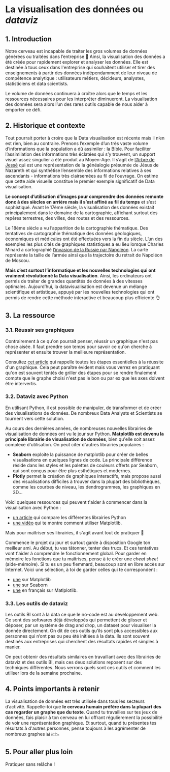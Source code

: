# La visualisation des données ou *dataviz*

## 1. Introduction

Notre cerveau est incapable de traiter les gros volumes de données générées ou traitées dans l’entreprise 🤯 Ainsi, la visualisation des données a été créée pour rapidement explorer et analyser les données. Elle est destinée à tous ceux dans l'entreprise qui souhaitent utiliser et tirer des enseignements à partir des données indépendamment de leur niveau de compétence analytique : utilisateurs métiers, décideurs, analystes, statisticiens et data scientists. 

Le volume de données continuera à croître alors que le temps et les ressources nécessaires pour les interpréter diminueront. La visualisation des données sera alors l’un des rares outils capable de nous aider à emporter ce défi.

## 2. Historique et contexte

Tout pourrait porter à croire que la Data visualisation est récente mais il n’en est rien, bien au contraire. Prenons l’exemple d’un très vaste volume d’informations que la population a dû assimiler : la Bible. Pour faciliter l’assimilation des informations très éclatées qui s’y trouvent, un support visuel assez singulier a été produit au Moyen-Age. Il s’agit de [l’Arbre de Jessé](https://fr.wikipedia.org/wiki/Arbre_de_Jess%C3%A9) qui est une représentation de la généalogie présumée de Jésus de Nazareth et qui synthétise l’ensemble des informations relatives à ses ascendants - informations très clairsemées au fil de l’ouvrage. On estime que cette aide visuelle constitue le premier exemple significatif de Data visualisation.

**Le concept d’utilisation d’images pour comprendre des données remonte donc à des siècles en arrière mais il s’est affiné au fil du temps** et s’est sophistiqué. Avant le 17ème siècle, la visualisation des données existait principalement dans le domaine de la cartographie, affichant surtout des repères terrestres, des villes, des routes et des ressources. 

Le 18ème siècle a vu l’apparition de la cartographie thématique. Des tentatives de cartographie thématique des données géologiques, économiques et médicales ont été effectuées vers la fin du siècle. L’un des exemples les plus cités de graphiques statistiques a eu lieu lorsque Charles Minard a cartographié [l’invasion de la Russie par Napoléon](https://fr.wikipedia.org/wiki/Charles_Joseph_Minard#/media/Fichier:Minard.png). La carte représente la taille de l’armée ainsi que la trajectoire du retrait de Napoléon de Moscou.

**Mais c’est surtout l’informatique et les nouvelles technologies qui ont vraiment révolutionné la Data visualisation**. Ainsi, les ordinateurs ont permis de traiter de grandes quantités de données à des vitesses optimales. Aujourd’hui, la datavisualisation est devenue un mélange scientifique et artistique, appuyé par les nouvelles technologies qui ont permis de rendre cette méthode interactive et beaucoup plus efficiente 👌

## 3. La ressource

### 3.1. Réussir ses graphiques

Contrairement à ce qu'on pourrait penser, réussir un graphique n'est pas chose aisée. Il faut prendre son temps pour savoir ce qu'on cherche à représenter et ensuite trouver la meilleure représentation. 

Consultez [cet article](https://tssperformance.com/les-4-etapes-essentielles-pour-reussir-son-graphique/) qui rappelle toutes les étapes essentielles à la réussite d'un graphique. Cela peut paraître évident mais vous verrez en pratiquant qu'on est souvent tentés de griller des étapes pour se rendre finalement compte que le graphe choisi n'est pas le bon ou par ex que les axes doivent être intervertis. 


### 3.2. Dataviz avec Python

En utilisant Python, il est possible de manipuler, de transformer et de créer des visualisations de données. De nombreux Data Analysts et Scientists se tournent vers cette solution.

Au cours des dernières années, de nombreuses nouvelles librairies de visualisation de données ont vu le jour sur Python. **Matplotlib est devenu la principale librairie de visualisation de données**, bien qu'elle soit assez complexe d'utilisation. On peut citer d'autres librairies populaires : 
- **Seaborn** exploite la puissance de matplotlib pour créer de belles visualisations en quelques lignes de code. La principale différence réside dans les styles et les palettes de couleurs offerts par Seaborn, qui sont conçus pour être plus esthétiques et modernes.
- **Plotly** permet la création de graphiques interactifs, mais propose aussi des visualisations difficiles à trouver dans la plupart des bibliothèques, comme les courbes de niveau, les dendrogrammes, les graphiques en 3D…

Voici quelques ressources qui peuvent t'aider à commencer dans la visualisation avec Python : 
- [un article](https://moncoachdata.com/blog/visualisation-de-donnees-avec-python/) qui compare les différentes librairies Python
- [une vidéo](https://www.youtube.com/watch?v=JSnb7HU8Ahs) qui te montre comment utiliser Matplotlib.

Mais pour maîtriser ses librairies, il s'agit avant tout de pratiquer 🤙

Commence le projet du jour et surtout garde à disposition Google ton meilleur ami. Au début, tu vas tâtonner, tenter des trucs. Et ces tentatives vont t'aider à comprendre le fonctionnement global. Pour garder en mémoire les fonctions que tu maîtrises, pense à te créer une *cheat sheet* (aide-mémoire). Si tu es un peu flemmard, beaucoup sont en libre accès sur Internet. Voici une sélection, à toi de garder celles qui te correspondent : 
- [une](https://s3.amazonaws.com/assets.datacamp.com/blog_assets/Python_Matplotlib_Cheat_Sheet.pdf) sur Matplotlib
- [une](https://www.datacamp.com/community/blog/seaborn-cheat-sheet-python) sur Seaborn
- [une](https://phychim.ac-versailles.fr/IMG/pdf/tuto_python_matplotlib.pdf) en français sur Matlplotlib.


### 3.3. Les outils de dataviz

Les outils BI sont à la data ce que le no-code est au développement web. Ce sont des softwares déjà développés qui permettent de glisser et déposer, par un système de drag and drop, un dataset pour visualiser la donnée directement. On dit de ces outils qu’ils sont plus accessibles aux personnes qui n’ont pas ou peu été initiées à la data. Ils sont souvent destinés aux entreprises qui cherchent des résultats rapides et simples à manier. 

On peut obtenir des résultats similaires en travaillant avec des librairies de dataviz et des outils BI, mais ces deux solutions reposent sur des techniques différentes. Nous verrons quels sont ces outils et comment les utiliser lors de la semaine prochaine. 

## 4. Points importants à retenir
La visualisation de données est très utilisée dans tous les secteurs d’activité. Rappelle-toi que **le cerveau humain préfère dans la plupart des cas regarder un graphe que du texte**. Quand tu travailles sur tes jeux de données, fais plaisir à ton cerveau en lui offrant régulièrement la possibilité de voir une représentation graphique. Et surtout, quand tu présentes tes résultats à d'autres personnes, pense toujours à les agrémenter de nombreux graphes 📊📈📉

## 5. Pour aller plus loin
Pratiquer sans relâche !
